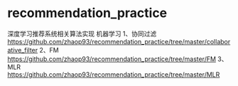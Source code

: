 # recommendation_practice

深度学习推荐系统相关算法实现 
机器学习
1、协同过滤 https://github.com/zhaop93/recommendation_practice/tree/master/collaborative_filter
2、FM https://github.com/zhaop93/recommendation_practice/tree/master/FM
3、MLR https://github.com/zhaop93/recommendation_practice/tree/master/MLR
